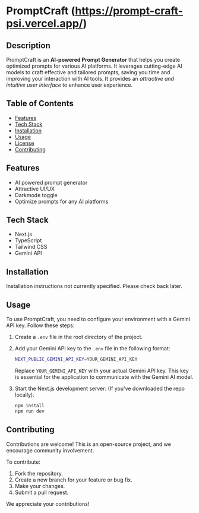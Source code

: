 # PromptCraft (https://prompt-craft-psi.vercel.app/)

<!-- No license specified, so no license badge included -->

## Description

PromptCraft is an **AI-powered Prompt Generator** that helps you create optimized prompts for various AI platforms.  It leverages cutting-edge AI models to craft effective and tailored prompts, saving you time and improving your interaction with AI tools.  It provides an *attractive and intuitive user interface* to enhance user experience.

## Table of Contents

*   [Features](#features)
*   [Tech Stack](#tech-stack)
*   [Installation](#installation)
*   [Usage](#usage)
*   [License](#license)
*   [Contributing](#contributing)

## Features

*   AI powered prompt generator
*   Attractive UI/UX
*   Darkmode toggle
*   Optimize prompts for any AI platforms

## Tech Stack

*   Next.js
*   TypeScript
*   Tailwind CSS
*   Gemini API

## Installation

Installation instructions not currently specified. Please check back later.

## Usage

To use PromptCraft, you need to configure your environment with a Gemini API key. Follow these steps:

1.  Create a `.env` file in the root directory of the project.

2.  Add your Gemini API key to the `.env` file in the following format:

    ```bash
    NEXT_PUBLIC_GEMINI_API_KEY=YOUR_GEMINI_API_KEY
    ```

    Replace `YOUR_GEMINI_API_KEY` with your actual Gemini API key.  This key is essential for the application to communicate with the Gemini AI model.

3.  Start the Next.js development server: (If you've downloaded the repo locally).

    ```bash
    npm install
    npm run dev
    ```

## Contributing

Contributions are welcome! This is an open-source project, and we encourage community involvement.

To contribute:

1.  Fork the repository.
2.  Create a new branch for your feature or bug fix.
3.  Make your changes.
4.  Submit a pull request.

We appreciate your contributions!
